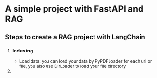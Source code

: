 <h1>A simple project with FastAPI and RAG</h1>

<h2>Steps to create a RAG project with LangChain</h2>

<ol>
    <li>
        <h3>Indexing</h3>
        <ul>
            <li>Load data: you can load your data by PyPDFLoader for each url or file, you also use DirLoader to load your file directory</li>
        </ul>
    </li>
    <li>
    </li>
</ol>

